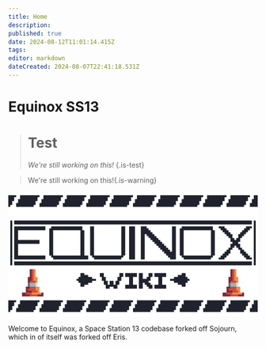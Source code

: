 ```yaml
---
title: Home
description: 
published: true
date: 2024-08-12T11:01:14.415Z
tags: 
editor: markdown
dateCreated: 2024-08-07T22:41:18.531Z
---
```


# Equinox SS13

> # Test
> *We're still working on this!*
> {.is-test}

> We're still working on this!{.is-warning}

![wikibanner1.png](/wikibanner1.png)

Welcome to Equinox, a Space Station 13 codebase forked off Sojourn, which in of itself was forked off Eris.

